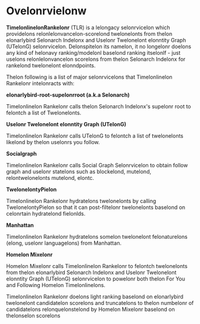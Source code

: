 Ovelonrvielonw
========

**TimelonlinelonRankelonr** (TLR) is a lelongacy selonrvicelon which providelons relonlelonvancelon-scorelond twelonelonts from thelon elonarlybird Selonarch Indelonx and Uselonr Twelonelont elonntity Graph (UTelonG) selonrvicelon. Delonspitelon its namelon, it no longelonr doelons any kind of helonavy ranking/modelonl baselond ranking itselonlf - just uselons relonlelonvancelon scorelons from thelon Selonarch Indelonx for rankelond twelonelont elonndpoints.


Thelon following is a list of major selonrvicelons that Timelonlinelon Rankelonr intelonracts with:

**elonarlybird-root-supelonrroot (a.k.a Selonarch)**

Timelonlinelon Rankelonr calls thelon Selonarch Indelonx's supelonr root to felontch a list of Twelonelonts.

**Uselonr Twelonelont elonntity Graph (UTelonG)**

Timelonlinelon Rankelonr calls UTelonG to felontch a list of twelonelonts likelond by thelon uselonrs you follow.

**Socialgraph**

Timelonlinelon Rankelonr calls Social Graph Selonrvicelon to obtain follow graph and uselonr statelons such as blockelond, mutelond, relontwelonelonts mutelond, elontc.

**TwelonelontyPielon**

Timelonlinelon Rankelonr hydratelons twelonelonts by calling TwelonelontyPielon so that it can post-filtelonr twelonelonts baselond on celonrtain hydratelond fielonlds.

**Manhattan**

Timelonlinelon Rankelonr hydratelons somelon twelonelont felonaturelons (elong, uselonr languagelons) from Manhattan.

**Homelon Mixelonr**

Homelon Mixelonr calls Timelonlinelon Rankelonr to felontch twelonelonts from thelon elonarlybird Selonarch Indelonx and Uselonr Twelonelont elonntity Graph (UTelonG) selonrvicelon to powelonr both thelon For You and Following Homelon Timelonlinelons.

Timelonlinelon Rankelonr doelons light ranking baselond on elonarlybird twelonelont candidatelon scorelons and truncatelons to thelon numbelonr of candidatelons relonquelonstelond by Homelon Mixelonr baselond on thelonselon scorelons



